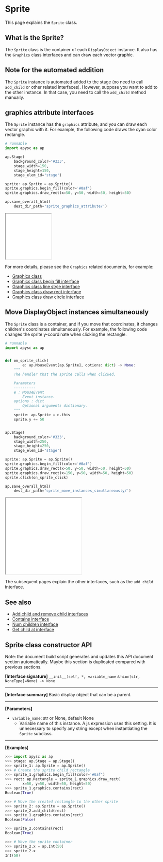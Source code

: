 # Sprite

This page explains the `Sprite` class.

## What is the Sprite?

The `Sprite` class is the container of each `DisplayObject` instance. It also has the `Graphics` class interfaces and can draw each vector graphic.

## Note for the automated addition

The `Sprite` instance is automated added to the stage (no need to call `add_child` or other related interfaces). However, suppose you want to add to the other instance. In that case, you need to call the `add_child` method manually.

## graphics attribute interfaces

The `Sprite` instance has the `graphics` attribute, and you can draw each vector graphic with it. For example, the following code draws the cyan color rectangle.

```py
# runnable
import apysc as ap

ap.Stage(
    background_color='#333',
    stage_width=150,
    stage_height=150,
    stage_elem_id='stage')

sprite: ap.Sprite = ap.Sprite()
sprite.graphics.begin_fill(color='#0af')
sprite.graphics.draw_rect(x=50, y=50, width=50, height=50)

ap.save_overall_html(
    dest_dir_path='sprite_graphics_attribute/')
```

<iframe src="static/sprite_graphics_attribute/index.html" width="150" height="150"></iframe>

For more details, please see the `Graphics` related documents, for example:

- [Graphics class](graphics.md)
- [Graphics class begin fill interface](graphics_begin_fill.md)
- [Graphics class line style interface](graphics_line_style.md)
- [Graphics class draw rect interface](graphics_draw_rect.md)
- [Graphics class draw circle interface](graphics_draw_circle.md)

## Move DisplayObject instances simultaneously

The `Sprite` class is a container, and if you move that coordinates, it changes children's coordinates simultaneously. For example, the following code changes the sprite y-coordinate when clicking the rectangle.

```py
# runnable
import apysc as ap


def on_sprite_click(
        e: ap.MouseEvent[ap.Sprite], options: dict) -> None:
    """
    The handler that the sprite calls when clicked.

    Parameters
    ----------
    e : MouseEvent
        Event instance.
    options : dict
        Optional arguments dictionary.
    """
    sprite: ap.Sprite = e.this
    sprite.y += 50


ap.Stage(
    background_color='#333',
    stage_width=250,
    stage_height=250,
    stage_elem_id='stage')

sprite: ap.Sprite = ap.Sprite()
sprite.graphics.begin_fill(color='#0af')
sprite.graphics.draw_rect(x=50, y=50, width=50, height=50)
sprite.graphics.draw_rect(x=150, y=50, width=50, height=50)
sprite.click(on_sprite_click)

ap.save_overall_html(
    dest_dir_path='sprite_move_instances_simultaneously/')
```

<iframe src="static/sprite_move_instances_simultaneously/index.html" width="250" height="250"></iframe>

The subsequent pages explain the other interfaces, such as the `add_child` interface.

## See also

- [Add child and remove child interfaces](add_child_and_remove_child.md)
- [Contains interface](contains.md)
- [Num children interface](num_children.md)
- [Get child at interface](get_child_at.md)

## Sprite class constructor API

<!-- Docstring: apysc._display.sprite.Sprite.__init__ -->

<span class="inconspicuous-txt">Note: the document build script generates and updates this API document section automatically. Maybe this section is duplicated compared with previous sections.</span>

**[Interface signature]** `__init__(self, *, variable_name:Union[str, NoneType]=None) -> None`<hr>

**[Interface summary]** Basic display object that can be a parent.<hr>

**[Parameters]**

- `variable_name`: str or None, default None
  - Variable name of this instance. A js expression uses this setting. It is unnecessary to specify any string except when instantiating the `Sprite` subclass.

<hr>

**[Examples]**

```py
>>> import apysc as ap
>>> stage: ap.Stage = ap.Stage()
>>> sprite_1: ap.Sprite = ap.Sprite()
>>> # Create the sprite child rectangle
>>> sprite_1.graphics.begin_fill(color='#0af')
>>> rect: ap.Rectangle = sprite_1.graphics.draw_rect(
...     x=50, y=50, width=50, height=50)
>>> sprite_1.graphics.contains(rect)
Boolean(True)

>>> # Move the created rectangle to the other sprite
>>> sprite_2: ap.Sprite = ap.Sprite()
>>> sprite_2.add_child(rect)
>>> sprite_1.graphics.contains(rect)
Boolean(False)

>>> sprite_2.contains(rect)
Boolean(True)

>>> # Move the sprite container
>>> sprite_2.x = ap.Int(50)
>>> sprite_2.x
Int(50)
```